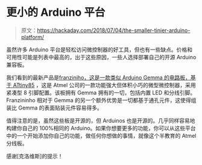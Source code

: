 # 更小的 Arduino 平台

> 原文：<https://hackaday.com/2018/07/04/the-smaller-tinier-arduino-platform/>

虽然许多 Arduino 平台是轻松访问微控制器的好工具，但也有一些缺点。价格和可用性可能是列表中最高的，出于这些原因，一些人选择部署自己的开源 Arduino 兼容板。

我们看到的最新产品是[franziniho，这是一款类似 Arduino Gemma 的电路板，基于 ATtiny85](https://fritzenlab.com.br/2018/03/franzininho-usb-based-tiny-arduino/) ，这是 Atmel 公司的一款功能强大但体积小巧的微型微控制器，采用紧凑型 8 引脚配置。该板拥有 Gemma 拥有的一切，包括内置 LED 和分线引脚。Franzininho 相对于 Gemma 的另一个额外优势是一切都基于通孔元件，这使得组装比 Gemma 的表面贴装元件容易得多。

值得注意的是，虽然这些板是开源的，但 Arduinos 也是开源的。几乎同样容易地构建你自己的 100%相同的 Arduino。如果你想要更多的功能，你可以从这些平台中的一个开始添加你自己的功能，做任何你想做的事情，就像这个半教育的 Atmel 分线板。

感谢[克洛维斯]的提示！